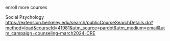 enroll more courses

Social Psychology
https://extension.berkeley.edu/search/publicCourseSearchDetails.do?method=load&courseId=41981&utm_source=pardot&utm_medium=email&utm_campaign=counseling-march2024-CRE
